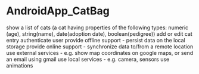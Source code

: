 # AndroidApp_CatBag

show a list of cats (a cat having properties of the following types: numeric (age), string(name), date(adoption date), boolean(pedigree))
add or edit cat entry
authenticate user
provide offline support - persist data on the local storage
provide online support - synchronize data to/from a remote location
use external services - e.g. show map coordinates on google maps, or send an email using gmail
use local services - e.g. camera, sensors
use animations
